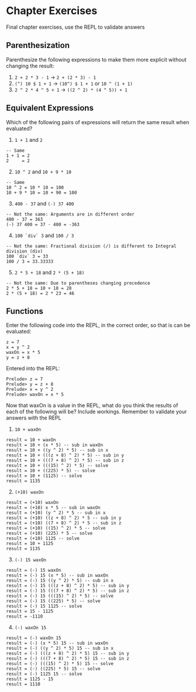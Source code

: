 # Chapter Exercises
Final chapter exercises, use the REPL to validate answers

## Parenthesization
Parenthesize the following expressions to make them more explicit without changing the result:
1. `2 + 2 * 3 - 1` -> `2 + (2 * 3) - 1`
2. `(^) 10 $ 1 + 1` -> `(10^) $ 1 + 1` or `10 ^ (1 + 1)`
3. `2 ^ 2 * 4 ^ 5 + 1` -> `((2 ^ 2) * (4 ^ 5)) + 1`

## Equivalent Expressions
Which of the following pairs of expressions will return the same result when evaluated?
1. `1 + 1` and `2`

  ```
  -- Same
  1 + 1 = 2
  2     = 2
  ```

2. `10 ^ 2` and `10 + 9 * 10`

  ```
  -- Same
  10 ^ 2 = 10 * 10 = 100
  10 + 9 * 10 = 10 + 90 = 100
  ```

3. `400 - 37` and `(-) 37 400`

  ```
  -- Not the same: Arguments are in different order
  400 - 37 = 363
  (-) 37 400 = 37 - 400 = -363
  ```

4. ``100 `div` 3`` and `100 / 3`

  ```
  -- Not the same: Fractional division (/) is different to Integral division (div)
  100 `div` 3 = 33
  100 / 3 = 33.33333
  ```

5. `2 * 5 + 18` and `2 * (5 + 18)`

  ```
  -- Not the same: Due to parentheses changing precedence
  2 * 5 + 18 = 10 + 18 = 28
  2 * (5 + 18) = 2 * 23 = 46
  ```

## Functions
Enter the following code into the REPL, in the correct order, so that is can be evaluated:
```
z = 7
x = y ^ 2
waxOn = x * 5
y = z + 8
```
Entered into the REPL:
```
Prelude> z = 7
Prelude> y = z + 8
Prelude> x = y ^ 2
Prelude> waxOn = x * 5
```
Now that waxOn is a value in the REPL, what do you think the results of each of the following will be? Include workings. Remember to validate your answers with the REPL
1. `10 + waxOn`

  ```
  result = 10 + waxOn
  result = 10 + (x * 5) -- sub in waxOn
  result = 10 + ((y ^ 2) * 5) -- sub in x
  result = 10 + (((z + 8) ^ 2) * 5) -- sub in y
  result = 10 + (((7 + 8) ^ 2) * 5) -- sub in z
  result = 10 + (((15) ^ 2) * 5) -- solve
  result = 10 + ((225) * 5) -- solve
  result = 10 + (1125) -- solve
  result = 1135
  ```

2. `(+10) waxOn`

  ```
  result = (+10) waxOn
  result = (+10) x * 5 -- sub in waxOn
  result = (+10) (y ^ 2) * 5 -- sub in x
  result = (+10) ((z + 8) ^ 2) * 5 -- sub in y
  result = (+10) ((7 + 8) ^ 2) * 5 -- sub in z
  result = (+10) ((15) ^ 2) * 5 -- solve
  result = (+10) (225) * 5 -- solve
  result = (+10) 1125 -- solve
  result = 10 + 1125
  result = 1135
  ```

3. `(-) 15 waxOn`

  ```
  result = (-) 15 waxOn
  result = (-) 15 (x * 5) -- sub in waxOn
  result = (-) 15 ((y ^ 2) * 5) -- sub in x
  result = (-) 15 (((z + 8) ^ 2) * 5) -- sub in y
  result = (-) 15 (((7 + 8) ^ 2) * 5) -- sub in z
  result = (-) 15 (((15) ^ 2) * 5) -- solve
  result = (-) 15 ((225) * 5) -- solve
  result = (-) 15 1125 -- solve
  result = 15 - 1125
  result = -1110
  ```

4. `(-) waxOn 15`

  ```
  result = (-) waxOn 15
  result = (-) (x * 5) 15 -- sub in waxOn
  result = (-) ((y ^ 2) * 5) 15 -- sub in x
  result = (-) (((z + 8) ^ 2) * 5) 15 -- sub in y
  result = (-) (((7 + 8) ^ 2) * 5) 15 -- sub in z
  result = (-) (((15) ^ 2) * 5) 15 -- solve
  result = (-) ((225) * 5) 15 -- solve
  result = (-) 1125 15 -- solve
  result = 1125 - 15
  result = 1110
  ```
